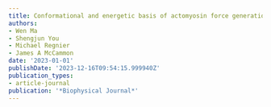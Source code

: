 ```yaml
---
title: Conformational and energetic basis of actomyosin force generation
authors:
- Wen Ma
- Shengjun You
- Michael Regnier
- James A McCammon
date: '2023-01-01'
publishDate: '2023-12-16T09:54:15.999940Z'
publication_types:
- article-journal
publication: '*Biophysical Journal*'
---
```

